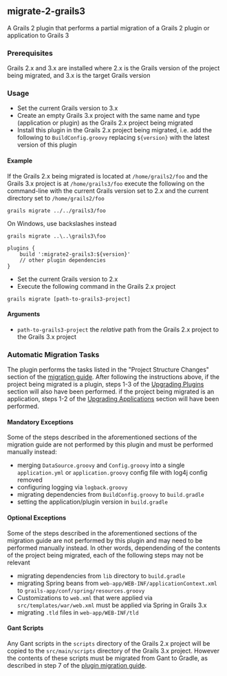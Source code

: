 ## migrate-2-grails3
A Grails 2 plugin that performs a partial migration of a Grails 2 plugin or application to Grails 3

### Prerequisites
Grails 2.x and 3.x are installed where 2.x is the Grails version of the project being migrated, and 3.x is the target Grails version 

### Usage
- Set the current Grails version to 3.x
- Create an empty Grails 3.x project with the same name and type (application or plugin) as the Grails 2.x project being migrated
- Install this plugin in the Grails 2.x project being migrated, i.e. add the following to `BuildConfig.groovy`
replacing `${version}` with the latest version of this plugin

#### Example
If the Grails 2.x being migrated is located at `/home/grails2/foo` and the Grails 3.x project is at `/home/grails3/foo` execute the following
on the command-line with the current Grails version set to 2.x and the current directory set to `/home/grails2/foo`

    grails migrate ../../grails3/foo

On Windows, use backslashes instead

    grails migrate ..\..\grails3\foo

````
plugins {
    build ':migrate2-grails3:${version}'
    // other plugin dependencies
}
````

- Set the current Grails version to 2.x
- Execute the following command in the Grails 2.x project

`grails migrate [path-to-grails3-project]`
    
#### Arguments

- `path-to-grails3-project` the *relative* path from the Grails 2.x project to the Grails 3.x project

### Automatic Migration Tasks

The plugin performs the tasks listed in the "Project Structure Changes" section of the [migration guide](https://grails.github.io/grails-doc/latest/guide/upgrading.html).
After following the instructions above, if the project being migrated is a plugin, steps 1-3 of the [Upgrading Plugins](https://grails.github.io/grails-doc/latest/guide/upgrading.html#upgradingPlugins)
section will also have been performed. if the project being migrated is an application, steps 1-2 of the 
[Upgrading Applications](https://grails.github.io/grails-doc/latest/guide/upgrading.html#upgradingApps) section will have been performed.

#### Mandatory Exceptions
 
Some of the steps described in the aforementioned sections of the migration guide are not performed by this plugin and must be performed manually instead:

- merging `DataSource.groovy` and `Config.groovy` into a single `application.yml` or `application.groovy` config file with log4j config removed
- configuring logging via `logback.groovy`
- migrating dependencies from `BuildConfig.groovy` to `build.gradle`
- setting the application/plugin version in `build.gradle`

#### Optional Exceptions
 
Some of the steps described in the aforementioned sections of the migration guide are not performed by this plugin and may need to be performed manually instead. In other words, dependending of the contents of the project being migrated, each of the following steps may not be relevant

- migrating dependencies from `lib` directory to `build.gradle`
- migrating Spring beans from `web-app/WEB-INF/applicationContext.xml` to `grails-app/conf/spring/resources.groovy`
- Customizations to `web.xml` that were applied via `src/templates/war/web.xml` must be applied via Spring in Grails 3.x
- migrating `.tld` files in `web-app/WEB-INF/tld`


#### Gant Scripts

Any Gant scripts in the `scripts` directory of the Grails 2.x project will be copied to the `src/main/scripts` directory of the Grails 3.x project. However the contents of these scripts must be migrated from Gant to Gradle, as described in step 7 of the [plugin migration guide](https://grails.github.io/grails-doc/latest/guide/upgrading.html#upgradingPlugins).


